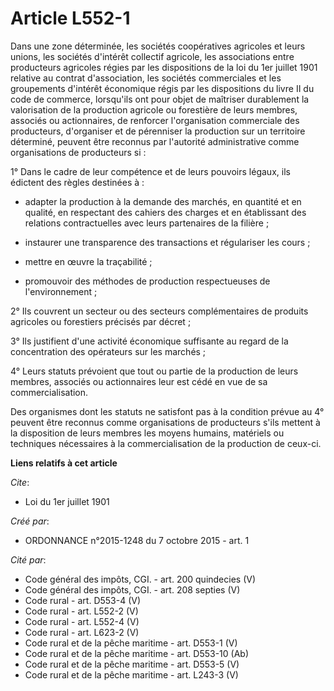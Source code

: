 # Article L552-1

Dans une zone déterminée, les sociétés coopératives agricoles et leurs unions, les sociétés d'intérêt collectif agricole, les
associations entre producteurs agricoles régies par les dispositions de la loi du 1er juillet 1901 relative au contrat
d'association, les sociétés commerciales et les groupements d'intérêt économique régis par les dispositions du livre II du
code de commerce, lorsqu'ils ont pour objet de maîtriser durablement la valorisation de la production agricole ou forestière
de leurs membres, associés ou actionnaires, de renforcer l'organisation commerciale des producteurs, d'organiser et de
pérenniser la production sur un territoire déterminé, peuvent être reconnus par l'autorité administrative comme organisations
de producteurs si : 

1° Dans le cadre de leur compétence et de leurs pouvoirs légaux, ils édictent des règles destinées à : 

- adapter la production à la demande des marchés, en quantité et en qualité, en respectant des cahiers des charges et en
établissant des relations contractuelles avec leurs partenaires de la filière ; 

- instaurer une transparence des transactions et régulariser les cours ; 

- mettre en œuvre la traçabilité ; 

- promouvoir des méthodes de production respectueuses de l'environnement ; 

2° Ils couvrent un secteur ou des secteurs complémentaires de produits agricoles ou forestiers précisés par décret ; 

3° Ils justifient d'une activité économique suffisante au regard de la concentration des opérateurs sur les marchés ; 

4° Leurs statuts prévoient que tout ou partie de la production de leurs membres, associés ou actionnaires leur est cédé en
vue de sa commercialisation. 

Des organismes dont les statuts ne satisfont pas à la condition prévue au 4° peuvent être reconnus comme organisations de
producteurs s'ils mettent à la disposition de leurs membres les moyens humains, matériels ou techniques nécessaires à la
commercialisation de la production de ceux-ci.

**Liens relatifs à cet article**

_Cite_:

  - Loi du 1er juillet 1901

_Créé par_:

  - ORDONNANCE n°2015-1248 du 7 octobre 2015 - art. 1

_Cité par_:

  - Code général des impôts, CGI. - art. 200 quindecies (V)
  - Code général des impôts, CGI. - art. 208 septies (V)
  - Code rural - art. D553-4 (V)
  - Code rural - art. L552-2 (V)
  - Code rural - art. L552-4 (V)
  - Code rural - art. L623-2 (V)
  - Code rural et de la pêche maritime - art. D553-1 (V)
  - Code rural et de la pêche maritime - art. D553-10 (Ab)
  - Code rural et de la pêche maritime - art. D553-5 (V)
  - Code rural et de la pêche maritime - art. L243-3 (V)
